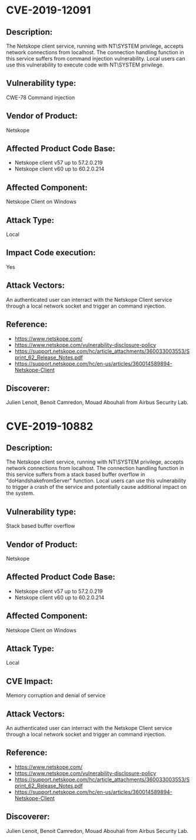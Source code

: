 CVE-2019-12091
==============

Description:
------------
The Netskope client service, running with NT\SYSTEM privilege, accepts network connections from localhost.
The connection handling function in this service suffers from command injection vulnerability.
Local users can use this vulnerability to execute code with NT\SYSTEM privilege.


Vulnerability type:
-------------------
CWE-78 Command injection


Vendor of Product:
------------------
Netskope


Affected Product Code Base:
---------------------------
* Netskope client v57 up to 57.2.0.219
* Netskope client v60 up to 60.2.0.214


Affected Component:
-------------------
Netskope Client on Windows 


Attack Type:
------------
Local


Impact Code execution:
----------------------
Yes


Attack Vectors:
---------------
An authenticated user can interract with the Netskope Client service through
a local network socket and trigger an command injection.


Reference:
----------
* https://www.netskope.com/
* https://www.netskope.com/vulnerability-disclosure-policy
* https://support.netskope.com/hc/article_attachments/360033003553/Sprint_62_Release_Notes.pdf
* https://support.netskope.com/hc/en-us/articles/360014589894-Netskope-Client


Discoverer:
-----------
Julien Lenoit, Benoit Camredon, Mouad Abouhali from Airbus Security Lab.


CVE-2019-10882
==============

Description:
------------
The Netskope client service, running with NT\SYSTEM privilege, accepts network connections from localhost.
The connection handling function in this service suffers from a stack based buffer overflow in "doHandshakefromServer" function.
Local users can use this vulnerability to trigger a crash of the service and potentially cause additional impact on the system.


Vulnerability type:
-------------------
Stack based buffer overflow


Vendor of Product:
------------------
Netskope


Affected Product Code Base:
---------------------------
* Netskope client v57 up to 57.2.0.219
* Netskope client v60 up to 60.2.0.214


Affected Component:
-------------------
Netskope Client on Windows 


Attack Type:
------------
Local


CVE Impact:
-----------
Memory corruption and denial of service


Attack Vectors:
---------------
An authenticated user can interract with the Netskope Client service through
a local network socket and trigger an command injection.


Reference:
----------
* https://www.netskope.com/
* https://www.netskope.com/vulnerability-disclosure-policy
* https://support.netskope.com/hc/article_attachments/360033003553/Sprint_62_Release_Notes.pdf
* https://support.netskope.com/hc/en-us/articles/360014589894-Netskope-Client


Discoverer:
-----------
Julien Lenoit, Benoit Camredon, Mouad Abouhali from Airbus Security Lab.
